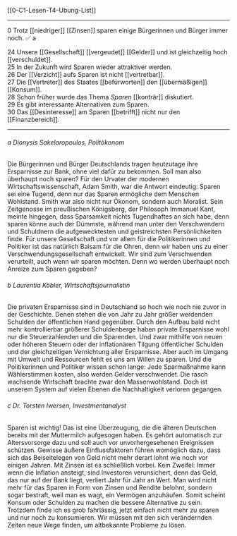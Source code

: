 [[0-C1-Lesen-T4-Ubung-List]]

---

0 Trotz [[niedriger]] [[Zinsen]] sparen einige Bürgerinnen und Bürger immer noch. ✅ a

24 Unsere [[Gesellschaft]] [[vergeudet]] [[Gelder]] und ist gleichzeitig hoch [[verschuldet]].  
25 In der Zukunft wird Sparen wieder attraktiver werden.  
26 Der [[Verzicht]] aufs Sparen ist nicht [[vertretbar]].  
27 Die [[Vertreter]] des Staates [[befürworten]] den [[übermäßigen]] [[Konsum]].  
28 Schon früher wurde das Thema *Sparen* [[konträr]] diskutiert.  
29 Es gibt interessante Alternativen zum Sparen.  
30 Das [[Desinteresse]] am Sparen [[betrifft]] nicht nur den [[Finanzbereich]].

---

###### a Dionysis Sakelaropoulos, Politökonom

Die Bürgerinnen und Bürger Deutschlands tragen heutzutage ihre Ersparnisse zur Bank, ohne viel dafür zu bekommen. Soll man also überhaupt noch sparen? Für den Urvater der modernen Wirtschaftswissenschaft, Adam Smith, war die Antwort eindeutig: Sparen sei eine Tugend, denn nur das Sparen ermögliche dem Menschen Wohlstand. Smith war also nicht nur Ökonom, sondern auch Moralist. Sein Zeitgenosse im preußischen Königsberg, der Philosoph Immanuel Kant, meinte hingegen, dass Sparsamkeit nichts Tugendhaftes an sich habe, denn sparen könne auch der Dümmste, während man unter den Verschwendern und Schuldnern die aufgewecktesten und geistreichsten Persönlichkeiten finde. Für unsere Gesellschaft und vor allem für die Politikerinnen und Politiker ist das natürlich Balsam für die Ohren, denn wir haben uns zu einer Verschwendungsgesellschaft entwickelt. Wir sind zum Verschwenden verurteilt, auch wenn wir sparen möchten. Denn wo werden überhaupt noch Anreize zum Sparen gegeben?

###### b Laurentia Köbler, Wirtschaftsjournalistin

Die privaten Ersparnisse sind in Deutschland so hoch wie noch nie zuvor in der Geschichte. Denen stehen die von Jahr zu Jahr größer werdenden Schulden der öffentlichen Hand gegenüber. Durch den Aufbau bald nicht mehr kontrollierbar größerer Schuldenberge haben private Ersparnisse wohl nur die Steuerzahlenden und die Sparenden. Und zwar mithilfe von neuen oder höheren Steuern oder der inflationären Tilgung öffentlicher Schulden und der gleichzeitigen Vernichtung aller Ersparnisse. Aber auch im Umgang mit Umwelt und Ressourcen fehlt es uns am Willen zu sparen. Und die Politikerinnen und Politiker wissen schon lange: Jede Sparmaßnahme kann Wählerstimmen kosten, also werden Gelder verschwendet. Die rasch wachsende Wirtschaft brachte zwar den Massenwohlstand. Doch ist unserem System auf vielen Ebenen die Nachhaltigkeit verloren gegangen.

###### c Dr. Torsten Iwersen, Investmentanalyst

Sparen ist wichtig! Das ist eine Überzeugung, die die älteren Deutschen bereits mit der Muttermilch aufgesogen haben. Es gehört automatisch zur Altersvorsorge dazu und soll auch vor unvorhergesehenen Ereignissen schützen. Gewisse äußere Einflussfaktoren führen womöglich dazu, dass sich das Beiseitelegen von Geld nicht mehr derart lohnt wie noch vor einigen Jahren. Mit Zinsen ist es schließlich vorbei. Kein Zweifel: Immer wenn die Inflation ansteigt, sind Investoren verunsichert, denn das Geld, das nur auf der Bank liegt, verliert Jahr für Jahr an Wert. Man wird nicht mehr für das Sparen in Form von Zinsen und Rendite belohnt, sondern sogar bestraft, weil man es wagt, ein Vermögen anzuhäufen. Somit scheint Konsum oder Schulden zu machen die bessere Alternative zu sein. Trotzdem finde ich es grob fahrlässig, jetzt einfach nicht mehr zu sparen und nur noch zu konsumieren. Wir müssen mit den sich verändernden Zeiten neue Wege finden, um altbekannte Probleme zu lösen.